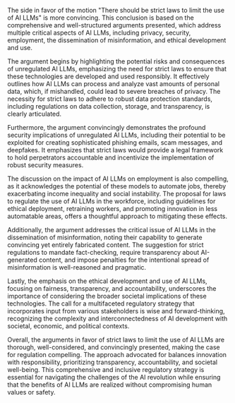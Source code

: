 The side in favor of the motion "There should be strict laws to limit the use of AI LLMs" is more convincing. This conclusion is based on the comprehensive and well-structured arguments presented, which address multiple critical aspects of AI LLMs, including privacy, security, employment, the dissemination of misinformation, and ethical development and use.

The argument begins by highlighting the potential risks and consequences of unregulated AI LLMs, emphasizing the need for strict laws to ensure that these technologies are developed and used responsibly. It effectively outlines how AI LLMs can process and analyze vast amounts of personal data, which, if mishandled, could lead to severe breaches of privacy. The necessity for strict laws to adhere to robust data protection standards, including regulations on data collection, storage, and transparency, is clearly articulated.

Furthermore, the argument convincingly demonstrates the profound security implications of unregulated AI LLMs, including their potential to be exploited for creating sophisticated phishing emails, scam messages, and deepfakes. It emphasizes that strict laws would provide a legal framework to hold perpetrators accountable and incentivize the implementation of robust security measures.

The discussion on the impact of AI LLMs on employment is also compelling, as it acknowledges the potential of these models to automate jobs, thereby exacerbating income inequality and social instability. The proposal for laws to regulate the use of AI LLMs in the workforce, including guidelines for ethical deployment, retraining workers, and promoting innovation in less automatable areas, offers a thoughtful approach to mitigating these effects.

Additionally, the argument addresses the critical issue of AI LLMs in the dissemination of misinformation, noting their capability to generate convincing yet entirely fabricated content. The suggestion for strict regulations to mandate fact-checking, require transparency about AI-generated content, and impose penalties for the intentional spread of misinformation is well-reasoned and pragmatic.

Lastly, the emphasis on the ethical development and use of AI LLMs, focusing on fairness, transparency, and accountability, underscores the importance of considering the broader societal implications of these technologies. The call for a multifaceted regulatory strategy that incorporates input from various stakeholders is wise and forward-thinking, recognizing the complexity and interconnectedness of AI development with societal, economic, and political contexts.

Overall, the arguments in favor of strict laws to limit the use of AI LLMs are thorough, well-considered, and convincingly presented, making the case for regulation compelling. The approach advocated for balances innovation with responsibility, prioritizing transparency, accountability, and societal well-being. This comprehensive and inclusive regulatory strategy is essential for navigating the challenges of the AI revolution while ensuring that the benefits of AI LLMs are realized without compromising human values or safety.